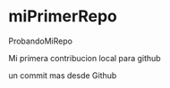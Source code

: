 # miPrimerRepo
ProbandoMiRepo

Mi primera contribucion local para github


un commit mas desde Github
